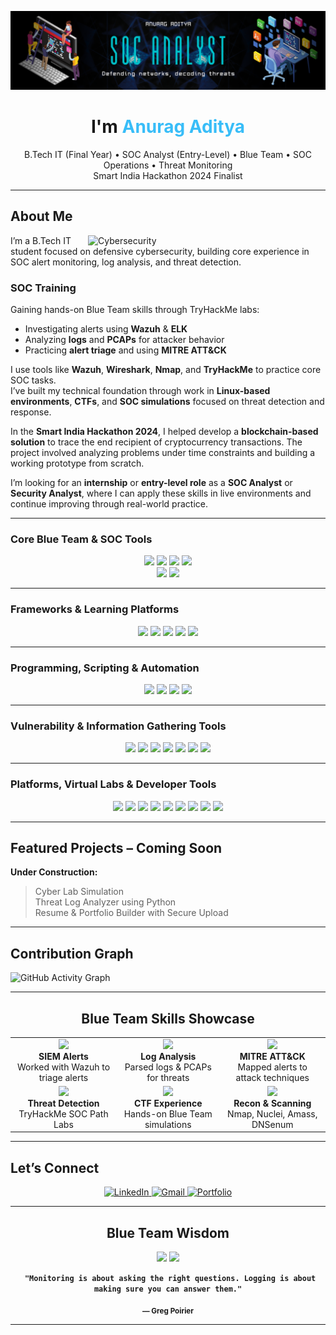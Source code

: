 <!-- Header / Banner -->
![logo](https://github.com/Acelake123/Acelake123/blob/main/Github_Banner.png)
<!-- Profile Banner / Heading -->
<h1 align="center"> I'm <span style="color:#38bdf8">Anurag Aditya</span></h1>
<p align="center">
 B.Tech IT (Final Year) •  SOC Analyst (Entry-Level) •  Blue Team • SOC Operations • Threat Monitoring<br/>
 Smart India Hackathon 2024 Finalist  
</p>

---

##  About Me

<img align="right" alt="Cybersecurity" width="380" src="https://www.lambdatest.com/resources/images/news24.gif"/>

I’m a B.Tech IT student focused on defensive cybersecurity, building core experience in SOC alert monitoring, log analysis, and threat detection.

###  SOC Training

Gaining hands-on Blue Team skills through TryHackMe labs:

- Investigating alerts using **Wazuh** & **ELK**  
- Analyzing **logs** and **PCAPs** for attacker behavior  
- Practicing **alert triage** and using **MITRE ATT&CK**  

 I use tools like **Wazuh**, **Wireshark**, **Nmap**, and **TryHackMe** to practice core SOC tasks.  
 I’ve built my technical foundation through work in **Linux-based environments**, **CTFs**, and **SOC simulations** focused on threat detection and response.

 In the **Smart India Hackathon 2024**, I helped develop a **blockchain-based solution** to trace the end recipient of cryptocurrency transactions. The project involved analyzing problems under time constraints and building a working prototype from scratch.

 I’m looking for an **internship** or **entry-level role** as a **SOC Analyst** or **Security Analyst**, where I can apply these skills in live environments and continue improving through real-world practice.

---

###  Core Blue Team & SOC Tools
<p align="center">
  <img src="https://img.shields.io/badge/Wazuh-SIEM-007ACC?style=for-the-badge&logo=wazuh&logoColor=white"/>
  <img src="https://img.shields.io/badge/Wireshark-Packet%20Sniffer-1679A7?style=for-the-badge&logo=wireshark&logoColor=white"/>
  <img src="https://img.shields.io/badge/Nmap-Network%20Scanner-004C99?style=for-the-badge"/>
  <img src="https://img.shields.io/badge/Zeek-Network%20Monitor-6e40c9?style=for-the-badge"/><br/>
  <img src="https://img.shields.io/badge/Suricata-IDS%2FIPS-f44336?style=for-the-badge"/>
  <img src="https://img.shields.io/badge/Elastic_Stack-Log%20Analytics-005571?style=for-the-badge&logo=elastic&logoColor=white"/>
</p>

---

###  Frameworks & Learning Platforms
<p align="center">
  <img src="https://img.shields.io/badge/MITRE_ATT%26CK-Framework-FF5733?style=for-the-badge"/>
  <img src="https://img.shields.io/badge/TryHackMe-Cybersecurity%20Labs-000000?style=for-the-badge&logo=tryhackme&logoColor=red"/>
  <img src="https://img.shields.io/badge/Blue%20Team%20Labs%20Online-Practical%20SOC%20Scenarios-2b6777?style=for-the-badge"/>
  <img src="https://img.shields.io/badge/Cyber%20Defenders-Incident%20Response%20CTFs-1c1c1c?style=for-the-badge"/>
  <img src="https://img.shields.io/badge/Elastic%20SIEM-Lab%20Environment-005571?style=for-the-badge&logo=elastic&logoColor=white"/>
</p>

---

###  Programming, Scripting & Automation
<p align="center">
  <img src="https://img.shields.io/badge/Python-Automation%20%7C%20Log%20Parsing%20%7C%20SIEM%20Scripts-3670A0?style=for-the-badge&logo=python&logoColor=white"/>
  <img src="https://img.shields.io/badge/Bash-Linux%20Automation%20%7C%20Recon%20Scripts-121011?style=for-the-badge&logo=gnu-bash&logoColor=white"/>
  <img src="https://img.shields.io/badge/PowerShell-Windows%20Log%20Forensics%20%7C%20IR-012456?style=for-the-badge&logo=powershell&logoColor=white"/>
  <img src="https://img.shields.io/badge/YAML-Wazuh%20Rules%20%7C%20ELK%20Config-000000?style=for-the-badge&logo=yaml&logoColor=white"/>
</p>

---

###  Vulnerability & Information Gathering Tools
<p align="center">
  <img src="https://img.shields.io/badge/Nuclei-Vulnerability%20Scanner-4B0082?style=for-the-badge"/>
  <img src="https://img.shields.io/badge/Amass-OSINT%20%26%20Subdomain%20Enum-3b3b3b?style=for-the-badge"/>
  <img src="https://img.shields.io/badge/DNSenum-DNS%20Recon-006699?style=for-the-badge"/>
  <img src="https://img.shields.io/badge/Google_Dorks-Advanced%20Search-ff0000?style=for-the-badge"/>
  <img src="https://img.shields.io/badge/WHOIS-Domain%20Intelligence-002855?style=for-the-badge"/>
  <img src="https://img.shields.io/badge/ClamAV-Antivirus%20Scanner-008000?style=for-the-badge"/>
  <img src="https://img.shields.io/badge/Netstat-Network%20Sockets-444444?style=for-the-badge"/>
</p>

---

###  Platforms, Virtual Labs & Developer Tools
<p align="center">
  <img src="https://img.shields.io/badge/Linux_Kali-Offensive%20Testing-000000?style=for-the-badge&logo=linux&logoColor=white"/>
  <img src="https://img.shields.io/badge/Ubuntu-Blue%20Team%20Base-E95420?style=for-the-badge&logo=ubuntu&logoColor=white"/>
  <img src="https://img.shields.io/badge/Windows_10-Host%20Investigation-0078D6?style=for-the-badge&logo=windows&logoColor=white"/>
  <img src="https://img.shields.io/badge/VirtualBox-VM%20Environment-183A61?style=for-the-badge&logo=virtualbox&logoColor=white"/>
  <img src="https://img.shields.io/badge/VMware-Virtualization-607078?style=for-the-badge&logo=vmware&logoColor=white"/>
  <img src="https://img.shields.io/badge/Git-Version%20Control-181717?style=for-the-badge&logo=git&logoColor=white"/>
  <img src="https://img.shields.io/badge/GitHub-Code%20Repository-24292F?style=for-the-badge&logo=github&logoColor=white"/>
  <img src="https://img.shields.io/badge/VS_Code-Code%20Editor-007ACC?style=for-the-badge&logo=visual-studio-code&logoColor=white"/>
  <img src="https://img.shields.io/badge/Postman-API%20Testing-FF6C37?style=for-the-badge&logo=postman&logoColor=white"/>
</p>

---

##  Featured Projects – Coming Soon

  **Under Construction:**  
 > Cyber Lab Simulation  
 > Threat Log Analyzer using Python  
 > Resume & Portfolio Builder with Secure Upload

---

##  Contribution Graph

![GitHub Activity Graph](https://github-readme-activity-graph.vercel.app/graph?username=Acelake123&theme=react-dark&color=38bdf8&area=true&line=38bdf8&point=ffffff&hide_border=true)

---

<h2 align="center"> Blue Team Skills Showcase</h2>

<table align="center">
  <tr>
    <td align="center">
      <img src="https://cdn-icons-png.flaticon.com/512/10365/10365509.png" width="64"/>
      <br><b>SIEM Alerts</b><br>Worked with Wazuh to triage alerts
    </td>
    <td align="center">
      <img src="https://cdn-icons-png.flaticon.com/512/3701/3701212.png" width="64"/>
      <br><b>Log Analysis</b><br>Parsed logs & PCAPs for threats
    </td>
    <td align="center">
      <img src="https://cdn-icons-png.flaticon.com/512/9746/9746164.png" width="64"/>
      <br><b>MITRE ATT&CK</b><br>Mapped alerts to attack techniques
    </td>
  </tr>
  <tr>
    <td align="center">
      <img src="https://cdn-icons-png.flaticon.com/512/9846/9846483.png" width="64"/>
      <br><b>Threat Detection</b><br>TryHackMe SOC Path Labs
    </td>
    <td align="center">
      <img src="https://cdn-icons-png.flaticon.com/512/4346/4346551.png" width="64"/>
      <br><b>CTF Experience</b><br>Hands-on Blue Team simulations
    </td>
    <td align="center">
      <img src="https://cdn-icons-png.flaticon.com/512/3437/3437361.png" width="64"/>
      <br><b>Recon & Scanning</b><br>Nmap, Nuclei, Amass, DNSenum
    </td>
  </tr>
</table>

---

##  Let’s Connect

<p align="center">
  <a href="https://linkedin.com/in/anurag-aditya-soc" target="_blank">
    <img alt="LinkedIn" src="https://img.shields.io/badge/LinkedIn-0A66C2?style=for-the-badge&logo=linkedin&logoColor=white"/>
  </a>
  
  <a href="mailto:anurag.aditya1281@gmail.com">
    <img alt="Gmail" src="https://img.shields.io/badge/Gmail-D14836?style=for-the-badge&logo=gmail&logoColor=white"/>
  </a>
  
  <a href="https://yourdomain.tech" target="_blank">
    <img alt="Portfolio" src="https://img.shields.io/badge/Portfolio-121212?style=for-the-badge&logo=vercel&logoColor=white"/>
  </a>
</p>

---

<h2 align="center"> Blue Team Wisdom</h2>

<p align="center">
  <img src="https://img.shields.io/badge/Monitoring-Asks%20Questions-0f172a?style=for-the-badge&logo=linux&logoColor=38bdf8"/>
  <img src="https://img.shields.io/badge/Logging-Provides%20Answers-0f172a?style=for-the-badge&logo=linux&logoColor=38bdf8"/>
</p>

<p align="center">
  <code><strong> "Monitoring is about asking the right questions. Logging is about making sure you can answer them."</strong></code>
</p>

<p align="center"><sub><strong>— Greg Poirier</strong></sub></p>

---
